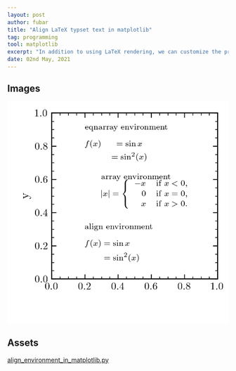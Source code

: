 ```yaml
---
layout: post
author: fubar
title: "Align LaTeX typset text in matplotlib"
tag: programming
tool: matplotlib
excerpt: "In addition to using LaTeX rendering, we can customize the preamble by adding packages. These packages are made known to matplotlib via the rcParams dictionary."
date: 02nd May, 2021
---
```


## Images
![aligned-math-text](/assets/documents/Matplotlib/alignEnvironmentInMatplotlib.png)

## Assets

[align_environment_in_matplotlib.py](/assets/documents/Matplotlib/alignEnvironment.py)
